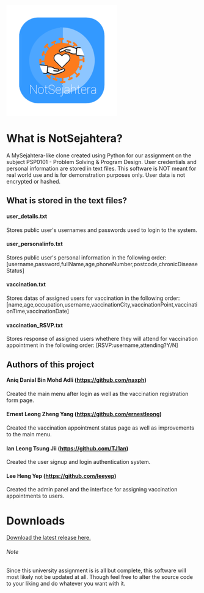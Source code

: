 ![NotSejahtera Logo](/startup.png)


# What is NotSejahtera?
A MySejahtera-like clone created using Python for our assignment on the subject PSP0101 - Problem Solving &amp; Program Design. User credentials and personal information are stored in text files. This software is NOT meant for real world use and is for demonstration purposes only. User data is not encrypted or hashed.

## What is stored in the text files?
#### user_details.txt
Stores public user's usernames and passwords used to login to the system.

#### user_personalinfo.txt
Stores public user's personal information in the following order: [username,password,fullName,age,phoneNumber,postcode,chronicDiseaseStatus]

#### vaccination.txt
Stores datas of assigned users for vaccination in the following order: [name,age,occupation,username,vaccinationCity,vaccinationPoint,vaccinationTime,vaccinationDate]

#### vaccination_RSVP.txt
Stores response of assigned users whethere they will attend for vaccination appointment in the following order: [RSVP:username,attending?Y/N]

## Authors of this project
#### Aniq Danial Bin Mohd Adli (https://github.com/naxph)
Created the main menu after login as well as the vaccination registration form page.
#### Ernest Leong Zheng Yang (https://github.com/ernestleong)
Created the vaccination appointment status page as well as improvements to the main menu.
#### Ian Leong Tsung Jii (https://github.com/TJ1an)
Created the user signup and login authentication system.
#### Lee Heng Yep (https://github.com/leeyep)
Created the admin panel and the interface for assigning vaccination appointments to users.

# Downloads
[Download the latest release here.](https://github.com/naxph/NotSejahtera/releases)

###### Note
Since this university assignment is is all but complete, this software will most likely not be updated at all. Though feel free to alter the source code to your liking and do whatever you want with it.
